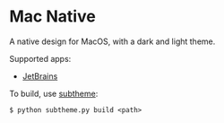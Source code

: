 # Mac Native

A native design for MacOS, with a dark and light theme.

Supported apps:
- [JetBrains](https://github.com/subtheme-pro/native/tree/master/apps/jetbrains)

To build, use [subtheme](https://github.com/subtheme-pro/subtheme):

```shell script
$ python subtheme.py build <path>
```
